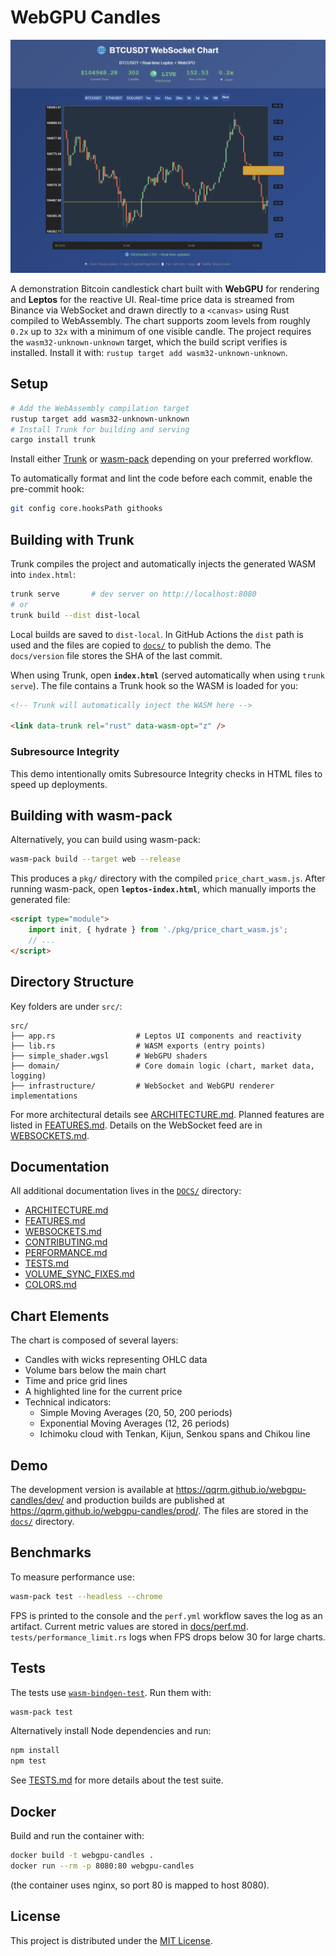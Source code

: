 # WebGPU Candles

![screenshot](res/screen.png)

A demonstration Bitcoin candlestick chart built with **WebGPU** for rendering and **Leptos** for the reactive UI. Real-time price data is streamed from Binance via WebSocket and drawn directly to a `<canvas>` using Rust compiled to WebAssembly.
The chart supports zoom levels from roughly `0.2x` up to `32x` with a minimum of one visible candle.
The project requires the `wasm32-unknown-unknown` target, which the build script verifies is installed. Install it with:
`rustup target add wasm32-unknown-unknown`.

## Setup

```bash
# Add the WebAssembly compilation target
rustup target add wasm32-unknown-unknown
# Install Trunk for building and serving
cargo install trunk
```

Install either [Trunk](https://trunkrs.dev/) or [wasm-pack](https://rustwasm.github.io/wasm-pack/) depending on your preferred workflow.

To automatically format and lint the code before each commit, enable the pre-commit hook:

```bash
git config core.hooksPath githooks
```

## Building with Trunk

Trunk compiles the project and automatically injects the generated WASM into `index.html`:

```bash
trunk serve       # dev server on http://localhost:8080
# or
trunk build --dist dist-local
```

Local builds are saved to `dist-local`. In GitHub Actions the `dist` path is
used and the files are copied to [`docs/`](docs/) to publish the demo.
The `docs/version` file stores the SHA of the last commit.

When using Trunk, open **`index.html`** (served automatically when using `trunk serve`). The file contains a Trunk hook so the WASM is loaded for you:

```html
<!-- Trunk will automatically inject the WASM here -->

<link data-trunk rel="rust" data-wasm-opt="z" />
```

### Subresource Integrity

This demo intentionally omits Subresource Integrity checks in HTML files to
speed up deployments.

## Building with wasm-pack

Alternatively, you can build using wasm-pack:

```bash
wasm-pack build --target web --release
```

This produces a `pkg/` directory with the compiled `price_chart_wasm.js`. After running wasm-pack, open **`leptos-index.html`**, which manually imports the generated file:

```html
<script type="module">
    import init, { hydrate } from './pkg/price_chart_wasm.js';
    // ...
</script>
```

## Directory Structure

Key folders are under `src/`:

```text
src/
├── app.rs                  # Leptos UI components and reactivity
├── lib.rs                  # WASM exports (entry points)
├── simple_shader.wgsl      # WebGPU shaders
├── domain/                 # Core domain logic (chart, market data, logging)
├── infrastructure/         # WebSocket and WebGPU renderer implementations
```

For more architectural details see [ARCHITECTURE.md](DOCS/ARCHITECTURE.md).
Planned features are listed in [FEATURES.md](DOCS/FEATURES.md).
Details on the WebSocket feed are in [WEBSOCKETS.md](DOCS/WEBSOCKETS.md).

## Documentation

All additional documentation lives in the [`DOCS/`](DOCS/) directory:

- [ARCHITECTURE.md](DOCS/ARCHITECTURE.md)
- [FEATURES.md](DOCS/FEATURES.md)
- [WEBSOCKETS.md](DOCS/WEBSOCKETS.md)
- [CONTRIBUTING.md](DOCS/CONTRIBUTING.md)
- [PERFORMANCE.md](DOCS/PERFORMANCE.md)
- [TESTS.md](DOCS/TESTS.md)
- [VOLUME_SYNC_FIXES.md](DOCS/VOLUME_SYNC_FIXES.md)
- [COLORS.md](DOCS/COLORS.md)

## Chart Elements

The chart is composed of several layers:

- Candles with wicks representing OHLC data
- Volume bars below the main chart
- Time and price grid lines
- A highlighted line for the current price
- Technical indicators:
  - Simple Moving Averages (20, 50, 200 periods)
  - Exponential Moving Averages (12, 26 periods)
  - Ichimoku cloud with Tenkan, Kijun, Senkou spans and Chikou line

## Demo

The development version is available at
<https://qqrm.github.io/webgpu-candles/dev/> and production builds are
published at <https://qqrm.github.io/webgpu-candles/prod/>. The files are
stored in the [`docs/`](docs/) directory.

## Benchmarks

To measure performance use:

```bash
wasm-pack test --headless --chrome
```

FPS is printed to the console and the `perf.yml` workflow saves the log as an
artifact. Current metric values are stored in [docs/perf.md](docs/perf.md).
`tests/performance_limit.rs` logs when FPS drops below 30 for large charts.


## Tests

The tests use [`wasm-bindgen-test`](https://docs.rs/wasm-bindgen-test). Run
them with:

```bash
wasm-pack test
```

Alternatively install Node dependencies and run:

```bash
npm install
npm test
```

See [TESTS.md](DOCS/TESTS.md) for more details about the test suite.
## Docker

Build and run the container with:
```bash
docker build -t webgpu-candles .
docker run --rm -p 8080:80 webgpu-candles
```
(the container uses nginx, so port 80 is mapped to host 8080).


## License
This project is distributed under the [MIT License](LICENSE).

